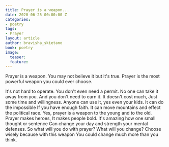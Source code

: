 ```yaml
---
title: Prayer is a weapon...
date: 2020-06-25 00:00:00 Z
categories:
- poetry
tags:
- Prayer
layout: article
author: bravisha_skietano
book: poetry
image:
  teaser: 
  feature: 
---
```


Prayer is a weapon.
You may not believe it but it's true.
Prayer is the most powerful weapon you could ever choose.

It's not hard to operate.
You don't even need a permit.
No one can take it away from you.
And you don't need to earn it.
It doesn't cost much,
Just some time and willingness.
Anyone can use it, yes even your kids.
It can do the impossible
If you have enough faith.
It can move mountains and effect the political race.
Yes, prayer is a weapon to the young and to the old.
Prayer makes heroes,
It makes people bold.
It's amazing how one small thought or sentence
Can change your day and strength your mental defenses.
So what will you do with prayer?
What will you change?
Choose wisely because with this weapon
You could change much more than you think.
